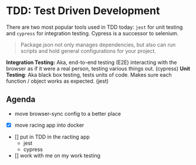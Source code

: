 
# TDD: Test Driven Development
There are two most popular tools used in TDD today: `jest` for unit testing and `cypress` for integration testing.
Cypress is a successor to selenium. 

> Package.json not only manages dependencies, but also can run scripts and hold general configurations for your project.

**Integration Testing:** Aka, end-to-end testing (E2E) interacting with the browser as if it were a real person, testing various things out. (cypress)
**Unit Testing**: Aka black box testing, tests units of code. Makes sure each function / object works as expected. (jest)


## Agenda
- move browser-sync config to a better place
- [x] move racing app into docker
- [] put in TDD in the racting app
    - jest
    - cypress
- [] work with me on my work testing